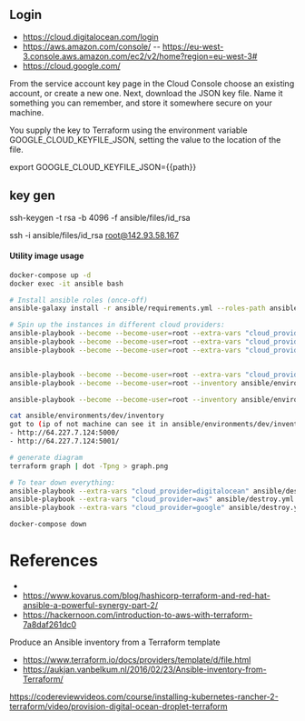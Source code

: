 

## Login 
- https://cloud.digitalocean.com/login
- https://aws.amazon.com/console/
	-- https://eu-west-3.console.aws.amazon.com/ec2/v2/home?region=eu-west-3#
- https://cloud.google.com/

From the service account key page in the Cloud Console choose an existing account, or create a new one. Next, download the JSON key file. Name it something you can remember, and store it somewhere secure on your machine.

You supply the key to Terraform using the environment variable GOOGLE_CLOUD_KEYFILE_JSON, setting the value to the location of the file.

export GOOGLE_CLOUD_KEYFILE_JSON={{path}}


## key gen

ssh-keygen -t rsa -b 4096 -f ansible/files/id_rsa

ssh  -i ansible/files/id_rsa root@142.93.58.167

#### Utility image usage

```bash
docker-compose up -d
docker exec -it ansible bash

# Install ansible roles (once-off)
ansible-galaxy install -r ansible/requirements.yml --roles-path ansible/roles

# Spin up the instances in different cloud providers:
ansible-playbook --become --become-user=root --extra-vars "cloud_provider=digitalocean" ansible/create.yml -vvv
ansible-playbook --become --become-user=root --extra-vars "cloud_provider=aws" ansible/create.yml -vvv
ansible-playbook --become --become-user=root --extra-vars "cloud_provider=google" ansible/create.yml -vvv


ansible-playbook --become --become-user=root --extra-vars "cloud_provider=digitalocean" ansible/create.yml -vvv
ansible-playbook --become --become-user=root --inventory ansible/environments/dev/inventory ansible/provision.yml -vvv

ansible-playbook --become --become-user=root --inventory ansible/environments/dev/inventory --tags quickstart ansible/provision.yml -vvv

cat ansible/environments/dev/inventory
got to (ip of not machine can see it in ansible/environments/dev/inventory)
- http://64.227.7.124:5000/
- http://64.227.7.124:5001/ 

# generate diagram 
terraform graph | dot -Tpng > graph.png

# To tear down everything:
ansible-playbook --extra-vars "cloud_provider=digitalocean" ansible/destroy.yml -vvv
ansible-playbook --extra-vars "cloud_provider=aws" ansible/destroy.yml -vvv
ansible-playbook --extra-vars "cloud_provider=google" ansible/destroy.yml -vvv

docker-compose down
```

# References
- 
- https://www.kovarus.com/blog/hashicorp-terraform-and-red-hat-ansible-a-powerful-synergy-part-2/
- https://hackernoon.com/introduction-to-aws-with-terraform-7a8daf261dc0

Produce an Ansible inventory from a Terraform template
- https://www.terraform.io/docs/providers/template/d/file.html
- https://aukjan.vanbelkum.nl/2016/02/23/Ansible-inventory-from-Terraform/

https://codereviewvideos.com/course/installing-kubernetes-rancher-2-terraform/video/provision-digital-ocean-droplet-terraform
